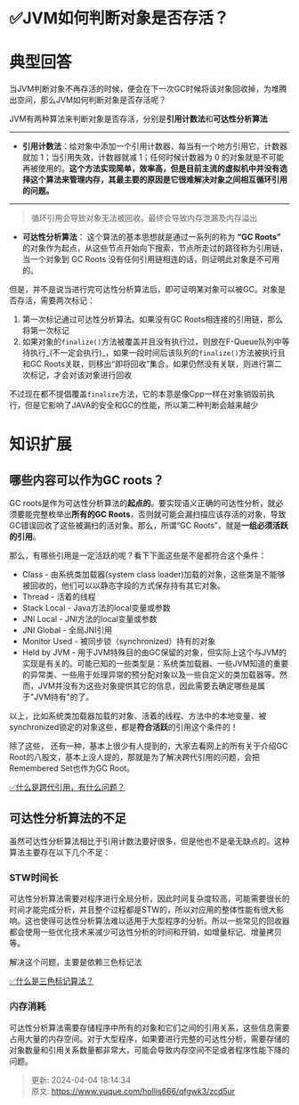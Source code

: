 # ✅JVM如何判断对象是否存活？

# 典型回答
当JVM判断对象不再存活的时候，便会在下一次GC时候将该对象回收掉，为堆腾出空间，那么JVM如何判断对象是否存活呢？



JVM有两种算法来判断对象是否存活，分别是**引用计数法**和**可达性分析算法**

****

+ **引用计数法**：给对象中添加一个引用计数器，每当有一个地方引用它，计数器就加 1；当引用失效，计数器就减 1；任何时候计数器为 0 的对象就是不可能再被使用的。**这个方法实现简单，效率高，但是目前主流的虚拟机中并没有选择这个算法来管理内存，其最主要的原因是它很难解决对象之间相互循环引用的问题。**

****

> 循环引用会导致对象无法被回收，最终会导致内存泄漏及内存溢出
>



+ **可达性分析算法**： 这个算法的基本思想就是通过一系列的称为 **“GC Roots”** 的对象作为起点，从这些节点开始向下搜索，节点所走过的路径称为引用链，当一个对象到 GC Roots 没有任何引用链相连的话，则证明此对象是不可用的。



但是，并不是说当进行完可达性分析算法后，即可证明某对象可以被GC。对象是否存活，需要两次标记：

1. 第一次标记通过可达性分析算法。如果没有GC Roots相连接的引用链，那么将第一次标记
2. 如果对象的`finalize()`方法被覆盖并且没有执行过，则放在F-Queue队列中等待执行_(不一定会执行)_，如果一段时间后该队列的`finalize()`方法被执行且和GC Roots关联，则移出“即将回收”集合。如果仍然没有关联，则进行第二次标记，才会对该对象进行回收



不过现在都不提倡覆盖`finalize`方法，它的本意是像Cpp一样在对象销毁前执行，但是它影响了JAVA的安全和GC的性能，所以第二种判断会越来越少

# 知识扩展


## 哪些内容可以作为GC roots？


<font style="color:rgb(18, 18, 18);">GC roots是作为可达性分析算法的</font>**<font style="color:rgb(18, 18, 18);">起点的</font>**<font style="color:rgb(18, 18, 18);">。要实现语义正确的可达性分析，就必须要能完整枚举出</font>**<font style="color:rgb(18, 18, 18);">所有的GC Roots</font>**<font style="color:rgb(18, 18, 18);">，否则就可能会漏扫描应该存活的对象，导致GC错误回收了这些被漏扫的活对象。那么，所谓“GC Roots”，就是</font>**<font style="color:rgb(18, 18, 18);">一组必须活跃的引用</font>**<font style="color:rgb(18, 18, 18);">。</font>



那么，有哪些引用是一定活跃的呢？看下下面这些是不是都符合这个条件：



+ Class - 由系统类加载器(system class loader)加载的对象，这些类是不能够被回收的，他们可以以静态字段的方式保存持有其它对象。
+ Thread - 活着的线程
+ Stack Local - Java方法的local变量或参数
+ JNI Local - JNI方法的local变量或参数
+ JNI Global - 全局JNI引用
+ Monitor Used - 被同步锁（synchronized）持有的对象
+ Held by JVM - 用于JVM特殊目的由GC保留的对象，但实际上这个与JVM的实现是有关的。可能已知的一些类型是：系统类加载器、一些JVM知道的重要的异常类、一些用于处理异常的预分配对象以及一些自定义的类加载器等。然而，JVM并没有为这些对象提供其它的信息，因此需要去确定哪些是属于"JVM持有"的了。





以上，比如系统类加载器加载的对象、活着的线程、方法中的本地变量、被synchronized锁定的对象这些，都是**符合活跃**的引用这个条件的！



除了这些， 还有一种，基本上很少有人提到的，大家去看网上的所有关于介绍GC Root的八股文，基本上没人提的，那就是为了解决跨代引用的问题，会把Remembered Set也作为GC Root。



[✅什么是跨代引用，有什么问题？](https://www.yuque.com/hollis666/qfgwk3/efipfg3pgg4puux2)



## **可达性分析算法的不足**


虽然可达性分析算法相比于引用计数法要好很多，但是他也不是毫无缺点的。这种算法主要存在以下几个不足：



### STW时间长


可达性分析算法需要对程序进行全局分析，因此时间复杂度较高，可能需要很长的时间才能完成分析，并且整个过程都是STW的，所以对应用的整体性能有很大影响。这也使得可达性分析算法难以适用于大型程序的分析。所以一些常见的回收器都会使用一些优化技术来减少可达性分析的时间和开销，如增量标记、增量拷贝等。



解决这个问题，主要是依赖三色标记法



[✅什么是三色标记算法？](https://www.yuque.com/hollis666/qfgwk3/lva8a9gfhagbrw2g)



### <font style="color:rgb(55, 65, 81);background-color:rgb(247, 247, 248);">内</font>存消耗


可达性分析算法需要存储程序中所有的对象和它们之间的引用关系，这些信息需要占用大量的内存空间。对于大型程序，如果要进行完整的可达性分析，需要存储的对象数量和引用关系数量都非常大，可能会导致内存空间不足或者程序性能下降的问题。



> 更新: 2024-04-04 18:14:34  
> 原文: <https://www.yuque.com/hollis666/qfgwk3/zcd5ur>